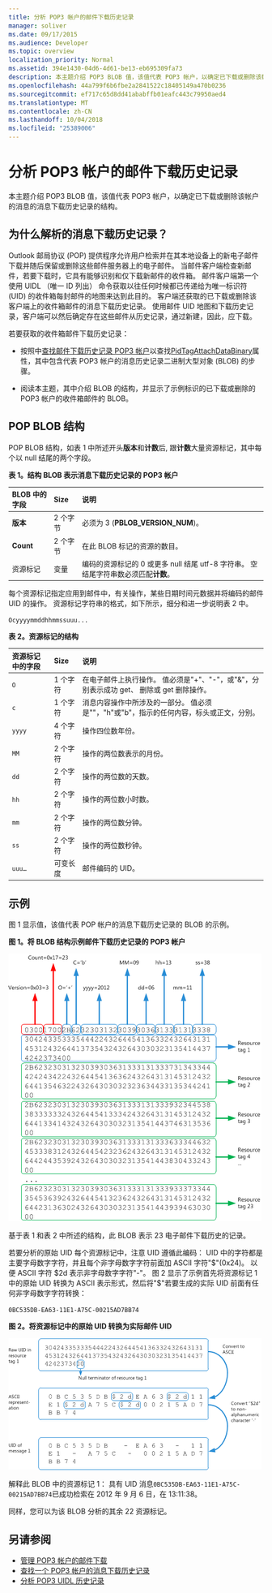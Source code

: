```yaml
---
title: 分析 POP3 帐户的邮件下载历史记录
manager: soliver
ms.date: 09/17/2015
ms.audience: Developer
ms.topic: overview
localization_priority: Normal
ms.assetid: 394e1430-04d6-4d61-be13-eb695309fa73
description: 本主题介绍 POP3 BLOB 值，该值代表 POP3 帐户，以确定已下载或删除该帐户的消息的消息下载历史记录的结构。
ms.openlocfilehash: 44a799f6b6fbe2a2841522c18405149a470b0236
ms.sourcegitcommit: ef717c65d8dd41ababffb01eafc443c79950aed4
ms.translationtype: MT
ms.contentlocale: zh-CN
ms.lasthandoff: 10/04/2018
ms.locfileid: "25389006"
---
```

# <a name="parsing-the-message-download-history-for-a-pop3-account"></a>分析 POP3 帐户的邮件下载历史记录

本主题介绍 POP3 BLOB 值，该值代表 POP3 帐户，以确定已下载或删除该帐户的消息的消息下载历史记录的结构。

<a name="OL15Con_AuxRef_ParsingMsgsHistory_WhyParseHistory"> </a>

## <a name="why-parse-the-message-download-history"></a>为什么解析的消息下载历史记录？

Outlook 邮局协议 (POP) 提供程序允许用户检索并在其本地设备上的新电子邮件下载并随后保留或删除这些邮件服务器上的电子邮件。 当邮件客户端检查新邮件，若要下载时，它具有能够识别和仅下载新邮件的收件箱。 邮件客户端第一个使用 UIDL （唯一 ID 列出） 命令获取以往任何时候都已传递给为唯一标识符 (UID) 的收件箱每封邮件的地图来达到此目的。 客户端还获取的已下载或删除该客户端上的收件箱邮件的消息下载历史记录。 使用邮件 UID 地图和下载历史记录，客户端可以然后确定存在这些邮件从历史记录，通过新建，因此，应下载。
  
若要获取的收件箱邮件下载历史记录：
  
- 按照中[查找邮件下载历史记录 POP3 帐户](locating-the-message-download-history-for-a-pop3-account.md)以查找[PidTagAttachDataBinary](https://msdn.microsoft.com/library/3b0a8b28-863e-4b96-a4c0-fdb8f40555b9%28Office.15%29.aspx)属性，其中包含代表 POP3 帐户的消息历史记录二进制大型对象 (BLOB) 的步骤。 
    
- 阅读本主题，其中介绍 BLOB 的结构，并显示了示例标识的已下载或删除的 POP3 帐户的收件箱邮件的 BLOB。

<a name="OL15Con_AuxRef_ParsingMsgsHistory_BLOBStructure"> </a>

## <a name="pop-blob-structure"></a>POP BLOB 结构

POP BLOB 结构，如表 1 中所述开头**版本**和**计数**后, 跟**计数**大量资源标记，其中每个以 null 结尾的两个字段。 
  
**表 1。结构 BLOB 表示消息下载历史记录的 POP3 帐户**

|**BLOB 中的字段**|**Size**|**说明**|
|:-----|:-----|:-----|
|**版本** <br/> |2 个字节  <br/> |必须为 3 (**PBLOB_VERSION_NUM**)。  <br/> |
|**Count** <br/> |2 个字节  <br/> |在此 BLOB 标记的资源的数目。  <br/> |
|资源标记  <br/> |变量  <br/> |编码的资源标记的 0 或更多 null 结尾 utf-8 字符串。 空结尾字符串数必须匹配**计数**。  <br/> |
   
每个资源标记指定应用到邮件中，有关操作，某些日期时间元数据并将编码的邮件 UID 的操作。 资源标记字符串的格式，如下所示，细分和进一步说明表 2 中。 
  
`Ocyyyymmddhhmmssuuu...`
  
**表 2。资源标记的结构**

|**资源标记中的字段**|**Size**|**说明**|
|:-----|:-----|:-----|
| `O` <br/> |1 个字符  <br/> |在电子邮件上执行操作。 值必须是"+"、"-"，或"&amp;"，分别表示成功 get、 删除或 get 删除操作。  <br/> |
| `c` <br/> |1 个字符  <br/> |消息内容操作中所涉及的一部分。 值必须是""，"h"或"b"，指示的任何内容，标头或正文，分别。  <br/> |
| `yyyy` <br/> |4 个字符  <br/> |操作四位数年份。  <br/> |
| `MM` <br/> |2 个字符  <br/> |操作的两位数表示的月份。  <br/> |
| `dd` <br/> |2 个字符  <br/> |操作的两位数的天数。  <br/> |
| `hh` <br/> |2 个字符  <br/> |操作的两位数小时数。  <br/> |
| `mm` <br/> |2 个字符  <br/> |操作的两位数分钟。  <br/> |
| `ss` <br/> |2 个字符  <br/> |操作的两位数秒钟。  <br/> |
| `uuu…` <br/> |可变长度  <br/> |邮件编码的 UID。  <br/> |

<a name="OL15Con_AuxRef_ParsingMsgsHistory_Example"> </a>

## <a name="example"></a>示例

图 1 显示值，该值代表 POP 帐户的消息下载历史记录的 BLOB 的示例。 
  
**图 1。将 BLOB 结构示例邮件下载历史记录的 POP3 帐户**

![用于 POP3 帐户的消息下载历史记录的 BLOB](media/OL15Con_AuxRef_ParsingMsgsHistory_Blob.gif)
  
基于表 1 和表 2 中所述的结构，此 BLOB 表示 23 电子邮件下载历史的记录。
  
若要分析的原始 UID 每个资源标记中，注意 UID 遵循此编码： UID 中的字符都是主要字母数字字符，并且每个非字母数字字符前面加 ASCII 字符"$"(0x24)。 以便 ASCII 字符 $2d 表示非字母数字字符"-"。 图 2 显示了示例首先将资源标记 1 中的原始 UID 转换为 ASCII 表示形式，然后将"$"若要生成的实际 UID 前面有任何非字母数字字符转换：
  
`0BC535DB-EA63-11E1-A75C-00215AD7BB74`
  
**图 2。将资源标记中的原始 UID 转换为实际邮件 UID**

![将 BLOB 中的原始 UID 转换为实际消息 UID](media/OL15Con_AuxRef_ParsingMsgsHistory_BlobRscTag.gif)
  
解释此 BLOB 中的资源标记 1： 具有 UID 消息`0BC535DB-EA63-11E1-A75C-00215AD7BB74`已成功检索在 2012 年 9 月 6 日，在 13:11:38。 
  
同样，您可以为该 BLOB 分析的其余 22 资源标记。
  
## <a name="see-also"></a>另请参阅
<a name="OL15Con_AuxRef_ParsingMsgsHistory_AdditionalRsc"> </a>

- [管理 POP3 帐户的邮件下载](managing-message-downloads-for-pop3-accounts.md)    
- [查找一个 POP3 帐户的消息下载历史记录](locating-the-message-download-history-for-a-pop3-account.md)    
- [分析 POP3 UIDL 历史记录](https://blogs.msdn.com/b/stephen_griffin/archive/2012/12/04/parsing-the-pop3-uidl-history.aspx)
    

